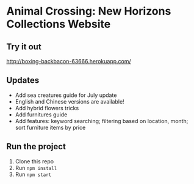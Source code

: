 
# Animal Crossing: New Horizons Collections Website

## Try it out
http://boxing-backbacon-63666.herokuapp.com/


## Updates
- Add sea creatures guide for July update
- English and Chinese versions are available!
- Add hybrid flowers tricks
- Add furnitures guide
- Add features: keyword searching; filtering based on location, month; sort furniture items by price


## Run the project
1. Clone this repo
2. Run `npm install`
3. Run `npm start`

